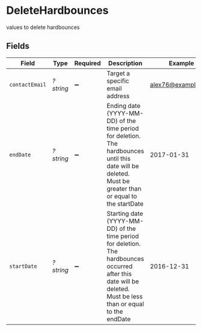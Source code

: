 # DeleteHardbounces

values to delete hardbounces


## Fields

| Field                                                                                                                                                           | Type                                                                                                                                                            | Required                                                                                                                                                        | Description                                                                                                                                                     | Example                                                                                                                                                         |
| --------------------------------------------------------------------------------------------------------------------------------------------------------------- | --------------------------------------------------------------------------------------------------------------------------------------------------------------- | --------------------------------------------------------------------------------------------------------------------------------------------------------------- | --------------------------------------------------------------------------------------------------------------------------------------------------------------- | --------------------------------------------------------------------------------------------------------------------------------------------------------------- |
| `contactEmail`                                                                                                                                                  | *?string*                                                                                                                                                       | :heavy_minus_sign:                                                                                                                                              | Target a specific email address                                                                                                                                 | alex76@example.com                                                                                                                                              |
| `endDate`                                                                                                                                                       | *?string*                                                                                                                                                       | :heavy_minus_sign:                                                                                                                                              | Ending date (YYYY-MM-DD) of the time period for deletion. The hardbounces until this date will be deleted. Must be greater than or equal to the startDate       | 2017-01-31                                                                                                                                                      |
| `startDate`                                                                                                                                                     | *?string*                                                                                                                                                       | :heavy_minus_sign:                                                                                                                                              | Starting date (YYYY-MM-DD) of the time period for deletion. The hardbounces occurred after this date will be deleted. Must be less than or equal to the endDate | 2016-12-31                                                                                                                                                      |